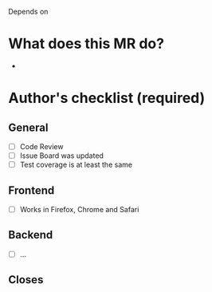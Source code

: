 Depends on

# What does this MR do?

-   <!-- Briefly describe what this MR is about. -->

# Author's checklist (required)

## General

-   [ ] Code Review
-   [ ] Issue Board was updated
-   [ ] Test coverage is at least the same

## Frontend

-   [ ] Works in Firefox, Chrome and Safari

## Backend

-   [ ] ...

## Closes

<!-- Link related issues below. Insert the issue link or reference after the word "Closes" if merging this should automatically close it. -->
